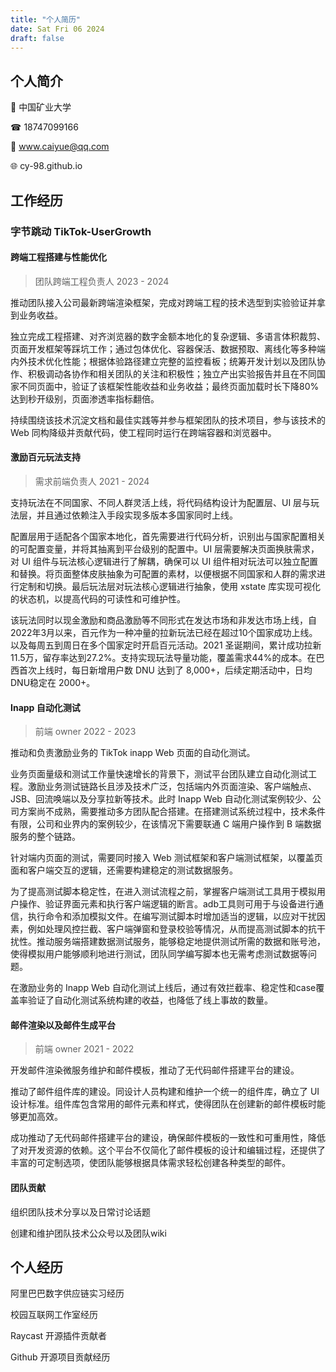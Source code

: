 ```yaml
---
title: "个人简历"
date: Sat Fri 06 2024
draft: false
---
```

## 个人简介

🏫 中国矿业大学

 ☎︎  18747099166

📧  www.caiyue@qq.com

🌐 cy-98.github.io

## 工作经历

### 字节跳动 TikTok-UserGrowth

#### 跨端工程搭建与性能优化

> 团队跨端工程负责人 2023 - 2024 

推动团队接入公司最新跨端渲染框架，完成对跨端工程的技术选型到实验验证并拿到业务收益。

独立完成工程搭建、对齐浏览器的数字金额本地化的复杂逻辑、多语言体积裁剪、页面开发框架等踩坑工作；通过包体优化、容器保活、数据预取、离线化等多种端内外技术优化性能；根据体验路径建立完整的监控看板；统筹开发计划以及团队协作、积极调动各协作和相关团队的关注和积极性；独立产出实验报告并且在不同国家不同页面中，验证了该框架性能收益和业务收益；最终页面加载时长下降80%达到秒开级别，页面渗透率指标翻倍。

持续围绕该技术沉淀文档和最佳实践等并参与框架团队的技术项目，参与该技术的 Web 同构降级并贡献代码，使工程同时运行在跨端容器和浏览器中。

#### 激励百元玩法支持

> 需求前端负责人 2021 - 2024
>

支持玩法在不同国家、不同人群灵活上线，将代码结构设计为配置层、UI 层与玩法层，并且通过依赖注入手段实现多版本多国家同时上线。

配置层用于适配各个国家本地化，首先需要进行代码分析，识别出与国家配置相关的可配置变量，并将其抽离到平台级别的配置中。UI 层需要解决页面换肤需求，对 UI 组件与玩法核心逻辑进行了解耦，确保可以 UI 组件相对玩法可以独立配置和替换。将页面整体皮肤抽象为可配置的素材，以便根据不同国家和人群的需求进行定制和切换。最后玩法层对玩法核心逻辑进行抽象，使用 xstate 库实现可视化的状态机，以提高代码的可读性和可维护性。

该玩法同时以现金激励和商品激励等不同形式在发达市场和非发达市场上线，自2022年3月以来，百元作为一种冲量的拉新玩法已经在超过10个国家成功上线。以及每周五到周日在多个国家定时开启百元活动。2021 圣诞期间，累计成功拉新11.5万，留存率达到27.2%。支持实现玩法导量功能，覆盖需求44%的成本。在巴西首次上线时，每日新增用户数 DNU 达到了 8,000+，后续定期活动中，日均DNU稳定在 2000+。

#### Inapp 自动化测试

> 前端 owner 2022 - 2023

推动和负责激励业务的 TikTok inapp Web 页面的自动化测试。

业务页面量级和测试工作量快速增长的背景下，测试平台团队建立自动化测试工程。激励业务测试链路长且涉及技术广泛，包括端内外页面渲染、客户端触点、JSB、回流唤端以及分享拉新等技术。此时 Inapp Web 自动化测试案例较少、公司方案尚不成熟，需要推动多方团队配合搭建。在搭建测试系统过程中，技术条件有限，公司和业界内的案例较少，在该情况下需要联通 C 端用户操作到 B 端数据服务的整个链路。

针对端内页面的测试，需要同时接入 Web 测试框架和客户端测试框架，以覆盖页面和客户端交互的逻辑，还需要构建稳定的测试数据服务。

为了提高测试脚本稳定性，在进入测试流程之前，掌握客户端测试工具用于模拟用户操作、验证界面元素和执行客户端逻辑的断言。adb工具则可用于与设备进行通信，执行命令和添加模拟文件。在编写测试脚本时增加适当的逻辑，以应对干扰因素，例如处理风控拦截、客户端弹窗和登录校验等情况，从而提高测试脚本的抗干扰性。推动服务端搭建数据测试服务，能够稳定地提供测试所需的数据和账号池，使得模拟用户能够顺利地进行测试，团队同学编写脚本也无需考虑测试数据等问题。

在激励业务的 Inapp Web 自动化测试上线后，通过有效拦截率、稳定性和case覆盖率验证了自动化测试系统构建的收益，也降低了线上事故的数量。

#### 邮件渲染以及邮件生成平台

> 前端 owner 2021 - 2022

开发邮件渲染微服务维护和邮件模板，推动了无代码邮件搭建平台的建设。

推动了邮件组件库的建设。同设计人员构建和维护一个统一的组件库，确立了 UI 设计标准。组件库包含常用的邮件元素和样式，使得团队在创建新的邮件模板时能够更加高效。

成功推动了无代码邮件搭建平台的建设，确保邮件模板的一致性和可重用性，降低了对开发资源的依赖。这个平台不仅简化了邮件模板的设计和编辑过程，还提供了丰富的可定制选项，使团队能够根据具体需求轻松创建各种类型的邮件。

#### 团队贡献

组织团队技术分享以及日常讨论话题

创建和维护团队技术公众号以及团队wiki

## 个人经历

阿里巴巴数字供应链实习经历

校园互联网工作室经历

Raycast 开源插件贡献者

Github 开源项目贡献经历